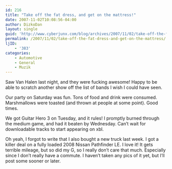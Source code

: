 ```yaml
---
id: 216
title: "Take off the fat dress, and get on the mattress!"
date: 2007-11-02T10:08:56-04:00
author: DizkoDan
layout: single
guid: 'http://www.cyberjunx.com/blog/archives/2007/11/02/take-off-the-fat-dress-and-get-on-the-mattress/'
permalink: /2007/11/02/take-off-the-fat-dress-and-get-on-the-mattress/
ljID:
    - '383'
categories:
    - Automotive
    - General
    - Muzik
---
```


Saw Van Halen last night, and they were fucking awesome! Happy to be able to scratch another show off the list of bands I wish I could have seen.

Our party on Saturday was fun. Tons of food and drink were consumed. Marshmallows were toasted (and thrown at people at some point). Good times.

We got Guitar Hero 3 on Tuesday, and it rules! I promptly burned through the medium game, and had it beaten by Wednesday. Can’t wait for downloadable tracks to start appearing on xbl.

Oh yeah, I forgot to write that I also bought a new truck last week. I got a killer deal on a fully loaded 2008 Nissan Pathfinder LE. I love it! It gets terrible mileage, but so did my G, so I really don’t care that much. Especially since I don’t really have a commute. I haven’t taken any pics of it yet, but I’ll post some sooner or later.